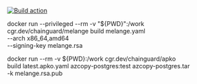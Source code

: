 [![Build action](https://github.com/tuananh/apko-image-template/actions/workflows/release.yaml/badge.svg)](https://github.com/tuananh/apko-image-template/actions/workflows/release.yaml)


docker run --privileged --rm -v "${PWD}":/work \
  cgr.dev/chainguard/melange build melange.yaml \
  --arch x86_64,amd64 \
  --signing-key melange.rsa

docker run --rm -v ${PWD}:/work cgr.dev/chainguard/apko \
  build latest.apko.yaml azcopy-postgres:test azcopy-postgres.tar \
  -k melange.rsa.pub